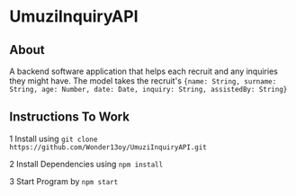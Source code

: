 # UmuziInquiryAPI

## About
A backend software application that helps each recruit and any inquiries they might have. The model takes the recruit's
`{name: String, surname: String, age: Number, date: Date, inquiry: String, assistedBy: String}`

## Instructions To Work

1 Install using `git clone https://github.com/Wonder13oy/UmuziInquiryAPI.git`

2 Install Dependencies using `npm install`

3 Start Program by `npm start`
